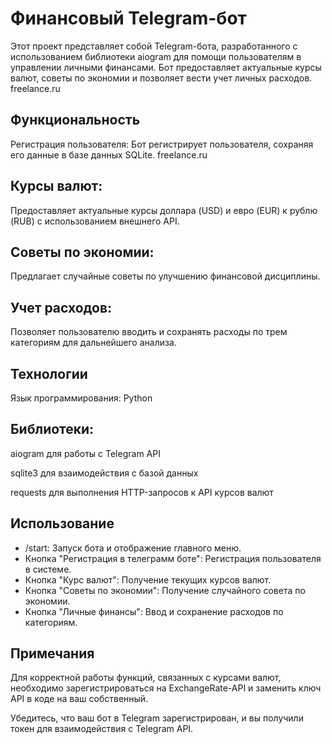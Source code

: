 # Финансовый Telegram-бот

Этот проект представляет собой Telegram-бота, разработанного с использованием библиотеки aiogram для помощи пользователям в управлении личными финансами. Бот предоставляет актуальные курсы валют, советы по экономии и позволяет вести учет личных расходов.​
freelance.ru

## Функциональность

Регистрация пользователя: Бот регистрирует пользователя, сохраняя его данные в базе данных SQLite.​
freelance.ru

## Курсы валют: 

Предоставляет актуальные курсы доллара (USD) и евро (EUR) к рублю (RUB) с использованием внешнего API.​

## Советы по экономии: 

Предлагает случайные советы по улучшению финансовой дисциплины.​

## Учет расходов: 

Позволяет пользователю вводить и сохранять расходы по трем категориям для дальнейшего анализа.​

## Технологии

Язык программирования: Python​

## Библиотеки:

aiogram для работы с Telegram API​

sqlite3 для взаимодействия с базой данных​

requests для выполнения HTTP-запросов к API курсов валют​


## Использование

- /start: Запуск бота и отображение главного меню.​
- Кнопка "Регистрация в телеграмм боте": Регистрация пользователя в системе.​
- Кнопка "Курс валют": Получение текущих курсов валют.​
- Кнопка "Советы по экономии": Получение случайного совета по экономии.​
- Кнопка "Личные финансы": Ввод и сохранение расходов по категориям.​


## Примечания

Для корректной работы функций, связанных с курсами валют, необходимо зарегистрироваться на ExchangeRate-API и заменить ключ API в коде на ваш собственный.​

Убедитесь, что ваш бот в Telegram зарегистрирован, и вы получили токен для взаимодействия с Telegram API.

